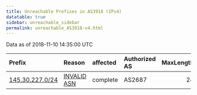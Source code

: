 ```yaml
---
title: Unreachable Prefixes in AS3918 (IPv4)
datatable: true
sidebar: unreachable_sidebar
permalink: unreachable_AS3918-v4.html
---
```


Data as of 2018-11-10 14:35:00 UTC


<div class="datatable-begin"></div>

| Prefix                                                   | Reason                                                                                                | affected   | Authorized AS   |   MaxLength | Anchor                                         |   unreachable /24s |
|:---------------------------------------------------------|:------------------------------------------------------------------------------------------------------|:-----------|:----------------|------------:|:-----------------------------------------------|-------------------:|
| [145.30.227.0/24](https://stat.ripe.net/145.30.227.0/24) | [INVALID ASN](https://rpki-validator.ripe.net/announcement-preview?asn=AS3918&prefix=145.30.227.0/24) | complete   | AS2687          |          24 | [RIPE](unreachable_RIPE_NCC_RPKI_Root-v4.html) |                  1 |

<div class="datatable-end"></div>